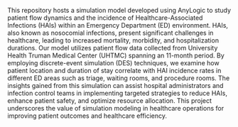 This repository hosts a simulation model developed using AnyLogic to study patient flow dynamics and the incidence of Healthcare-Associated Infections (HAIs) within an Emergency Department (ED) environment. HAIs, also known as nosocomial infections, present significant challenges in healthcare, leading to increased mortality, morbidity, and hospitalization durations. Our model utilizes patient flow data collected from University Health Truman Medical Center (UHTMC) spanning an 11-month period. By employing discrete-event simulation (DES) techniques, we examine how patient location and duration of stay correlate with HAI incidence rates in different ED areas such as triage, waiting rooms, and procedure rooms. The insights gained from this simulation can assist hospital administrators and infection control teams in implementing targeted strategies to reduce HAIs, enhance patient safety, and optimize resource allocation. This project underscores the value of simulation modeling in healthcare operations for improving patient outcomes and healthcare efficiency.
